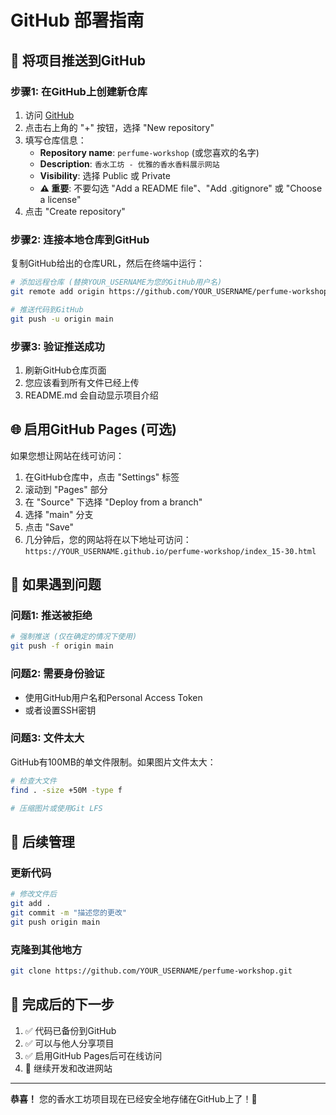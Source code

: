 # GitHub 部署指南

<!-- 
🚀 GitHub同步指南
Last updated: 2025-06-09 18:40
Author: Perfume Workshop Team
Description: 将项目推送到GitHub的详细操作指南
-->

## 🚀 将项目推送到GitHub

### 步骤1: 在GitHub上创建新仓库

1. 访问 [GitHub](https://github.com)
2. 点击右上角的 "+" 按钮，选择 "New repository"
3. 填写仓库信息：
   - **Repository name**: `perfume-workshop` (或您喜欢的名字)
   - **Description**: `香水工坊 - 优雅的香水香料展示网站`
   - **Visibility**: 选择 Public 或 Private
   - **⚠️ 重要**: 不要勾选 "Add a README file"、"Add .gitignore" 或 "Choose a license"
4. 点击 "Create repository"

### 步骤2: 连接本地仓库到GitHub

复制GitHub给出的仓库URL，然后在终端中运行：

```bash
# 添加远程仓库 (替换YOUR_USERNAME为您的GitHub用户名)
git remote add origin https://github.com/YOUR_USERNAME/perfume-workshop.git

# 推送代码到GitHub
git push -u origin main
```

### 步骤3: 验证推送成功

1. 刷新GitHub仓库页面
2. 您应该看到所有文件已经上传
3. README.md 会自动显示项目介绍

## 🌐 启用GitHub Pages (可选)

如果您想让网站在线可访问：

1. 在GitHub仓库中，点击 "Settings" 标签
2. 滚动到 "Pages" 部分
3. 在 "Source" 下选择 "Deploy from a branch"
4. 选择 "main" 分支
5. 点击 "Save"
6. 几分钟后，您的网站将在以下地址可访问：
   `https://YOUR_USERNAME.github.io/perfume-workshop/index_15-30.html`

## 🔧 如果遇到问题

### 问题1: 推送被拒绝
```bash
# 强制推送 (仅在确定的情况下使用)
git push -f origin main
```

### 问题2: 需要身份验证
- 使用GitHub用户名和Personal Access Token
- 或者设置SSH密钥

### 问题3: 文件太大
GitHub有100MB的单文件限制。如果图片文件太大：
```bash
# 检查大文件
find . -size +50M -type f

# 压缩图片或使用Git LFS
```

## 📱 后续管理

### 更新代码
```bash
# 修改文件后
git add .
git commit -m "描述您的更改"
git push origin main
```

### 克隆到其他地方
```bash
git clone https://github.com/YOUR_USERNAME/perfume-workshop.git
```

## 🎯 完成后的下一步

1. ✅ 代码已备份到GitHub
2. ✅ 可以与他人分享项目
3. ✅ 启用GitHub Pages后可在线访问
4. 🔄 继续开发和改进网站

---
**恭喜！** 您的香水工坊项目现在已经安全地存储在GitHub上了！🎉 